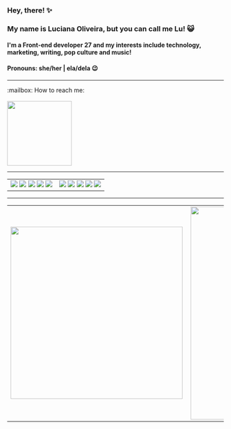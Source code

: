 ### Hey, there! :sparkles:
### My name is Luciana Oliveira, but you can call me Lu! :smiley_cat:
#### I'm a Front-end developer 27 and my interests include technology, marketing, writing, pop culture and music!
#### Pronouns: she/her | ela/dela 😉
<hr>

  <p> 
    :mailbox: How to reach me: 
    <br> 
    <br>
    <a href="https://www.linkedin.com/in/lucoliv/"><img width="150px" src=https://img.shields.io/badge/LinkedIn-0077B5?style=for-the-badge&logo=linkedin&logoColor=white></a> 
  </p>
<hr>
  <center>
    <table>
      <tr>
        <td align="center">
          <img src=https://img.shields.io/badge/HTML-239120?style=for-the-badge&logo=html5&logoColor=white> 
          <img src=https://img.shields.io/badge/JavaScript-F7DF1E?style=for-the-badge&logo=javascript&logoColor=black>
          <img src=https://img.shields.io/badge/Vue.js-35495E?style=for-the-badge&logo=vue.js&logoColor=4FC08D>
          <img src=https://img.shields.io/badge/TypeScript-007ACC?style=for-the-badge&logo=typescript&logoColor=white>
          <img src=https://img.shields.io/badge/React-20232A?style=for-the-badge&logo=react&logoColor=61DAFB>
        </td>
        <td align="center">
          <img src=https://img.shields.io/badge/CSS3-1572B6?style=for-the-badge&logo=css3&logoColor=white>   
          <img src=https://img.shields.io/badge/Tailwind_CSS-38B2AC?style=for-the-badge&logo=tailwind-css&logoColor=white>
          <img src=https://img.shields.io/badge/Sass-CC6699?style=for-the-badge&logo=sass&logoColor=white>      
          <img src=https://img.shields.io/badge/Bootstrap-563D7C?style=for-the-badge&logo=bootstrap&logoColor=white>
          <img src=https://img.shields.io/badge/styled--components-DB7093?style=for-the-badge&logo=styled-components&logoColor=white>
        </td>
      </tr>
    </table>    
   </center>
  <hr>
  <center>
    <table>
        <tr>
            <td><img width="400px" align="left" src="https://github-readme-stats.vercel.app/api/top-langs/?username=luc0liv&hide=html&layout=compact&theme=synthwave" /></td>
            <td><img width="495px" align="left" src="https://github-readme-stats.vercel.app/api?username=luc0liv&theme=synthwave"/></td>
        </tr>   
    </table>
  </center> 



<!--
**luc0liv/luc0liv** is a ✨ _special_ ✨ repository because its `README.md` (this file) appears on your GitHub profile.

Here are some ideas to get you started:


- 🌱 I’m currently learning ...
- 👯 I’m looking to collaborate on ...
- 🤔 I’m looking for help with ...
- 💬 Ask me about ...
- 📫 How to reach me: ...
- 😄 Pronouns: ...
- ⚡ Fun fact: ...
-->

